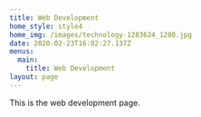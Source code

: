 ```yaml
---
title: Web Development
home_style: style4
home_img: /images/technology-1283624_1280.jpg
date: 2020-02-23T16:02:27.137Z
menus:
  main:
    title: Web Development
layout: page
---
```

This is the web development page.
